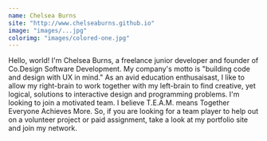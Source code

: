 ```yaml
---
name: Chelsea Burns
site: "http://www.chelseaburns.github.io"
image: "images/...jpg"
colorimg: "images/colored-one.jpg"
---
```

Hello, world! I'm Chelsea Burns, a freelance junior developer and founder of Co.Design Software Development. My company's motto is "building code and design with UX in mind." As an avid education enthusaisast, I like to allow my right-brain to work together with my left-brain to find creative, yet logical, solutions to interactive design and programming problems. I'm looking to join a motivated team. I believe T.E.A.M. means Together Everyone Achieves More. So, if you are looking for a team player to help out on a volunteer project or paid assignment, take a look at my portfolio site and join my network.
